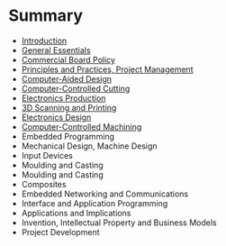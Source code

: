# Summary

* [Introduction](README.md)
* [General Essentials](general_essentials.md)
* [Commercial Board Policy](commercial_board_policy.md)
* [Principles and Practices, Project Management](principles_and_practices,_project_management.md)
* [Computer-Aided Design](computer-aided_design.md)
* [Computer-Controlled Cutting](computer-controlled_cutting.md)
* [Electronics Production](electronics_production.md)
* [3D Scanning and Printing](3d_scanning_and_printing.md)
* [Electronics Design](electronics_design.md)
* [Computer-Controlled Machining](computer-controlled_machining.md)
* Embedded Programming
* Mechanical Design, Machine Design
* Input Devices
* Moulding and Casting
* Moulding and Casting
* Composites
* Embedded Networking and Communications
* Interface and Application Programming
* Applications and Implications
* Invention, Intellectual Property and Business Models
* Project Development

